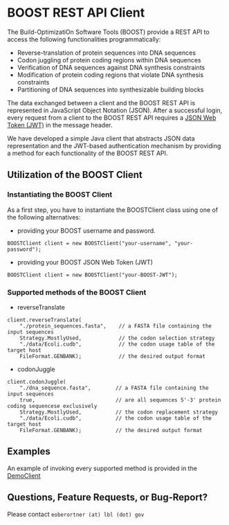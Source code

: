 # BOOST REST API Client

The Build-OptimizatiOn Software Tools (BOOST) provide a REST API to access the following 
functionalities programmatically:
- Reverse-translation of protein sequences into DNA sequences
- Codon juggling of protein coding regions within DNA sequences
- Verification of DNA sequences against DNA synthesis constraints
- Modification of protein coding regions that violate DNA synthesis constraints
- Partitioning of DNA sequences into synthesizable building blocks

The data exchanged between a client and the BOOST REST API is represented in JavaScript Object Notation (JSON). 
After a successful login, every request from a client to the BOOST REST API requires a 
<a href="https://jwt.io/" target="_blank">JSON Web Token (JWT)</a> in the message header.

We have developed a simple Java client that abstracts JSON data representation and the JWT-based authentication mechanism 
by providing a method for each functionality of the BOOST REST API.

## Utilization of the BOOST Client

### Instantiating the BOOST Client
 
As a first step, you have to instantiate the BOOSTClient class using one of the following alternatives:

* providing your BOOST username and password.

```
BOOSTClient client = new BOOSTClient("your-username", "your-password");
```

* providing your BOOST JSON Web Token (JWT)

```
BOOSTClient client = new BOOSTClient("your-BOOST-JWT");
```

### Supported methods of the BOOST Client

* reverseTranslate

```
client.reverseTranslate(
	"./protein_sequences.fasta",    // a FASTA file containing the input sequences 
	Strategy.MostlyUsed,            // the codon selection strategy
	"./data/Ecoli.cudb",            // the codon usage table of the target host
	FileFormat.GENBANK);            // the desired output format
```

* codonJuggle

```
client.codonJuggle(
	"./dna_sequence.fasta",        // a FASTA file containing the input sequences 
	true,                          // are all sequences 5'-3' protein coding sequencese exclusively  
	Strategy.MostlyUsed,           // the codon replacement strategy
	"./data/Ecoli.cudb",           // the codon usage table of the target host
	FileFormat.GENBANK);           // the desired output format
```

## Examples 

An example of invoking every supported method is provided in the [DemoClient](https://github.com/eoberortner/BOOST-REST-Client/blob/master/src/test/java/gov/doe/jgi/boost/client/DemoClient.java) 

## Questions, Feature Requests, or Bug-Report?

Please contact ```eoberortner (at) lbl (dot) gov``` 







     